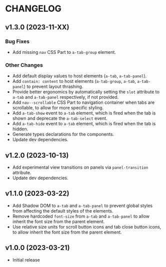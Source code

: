 # CHANGELOG

## v1.3.0 (2023-11-XX)

### Bug Fixes

- Add missing `nav` CSS Part to `a-tab-group` element.

### Other Changes

- Add default display values to host elements (`a-tab`, `a-tab-panel`).
- Add `contain: content` to host elements (`a-tab-group`, `a-tab`, `a-tab-panel`) to prevent layout thrashing.
- Provide better ergonomics by automatically setting the `slot` attribute to `a-tab` and `a-tab-panel` respectively, if not provided.
- Add `nav--scrollable` CSS Part to navigation container when tabs are scrollable, to allow for more specific styling.
- Add `a-tab-show` event to `a-tab` element, which is fired when the tab is shown and deprecate the `a-tab-select` event.
- Add `a-tab-hide` event to `a-tab` element, which is fired when the tab is hidden.
- Generate types declarations for the components.
- Update dev dependencies.

## v1.2.0 (2023-10-13)

- Add experimental view transitions on panels via `panel-transition` attribute.
- Update dev dependencies.

## v1.1.0 (2023-03-22)

- Add Shadow DOM to `a-tab` and `a-tab-panel` to prevent global styles from affecting the default styles of the elements.
- Remove hardcoded `font-size` from `a-tab` and `a-tab-panel` to allow inherit the font size from the parent element.
- Use relative size units for scroll button icons and tab close button icons, to allow inherit the font size from the parent element.

## v1.0.0 (2023-03-21)

- Initial release
